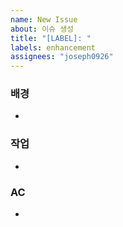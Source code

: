 ```yaml
---
name: New Issue
about: 이슈 생성
title: "[LABEL]: "
labels: enhancement
assignees: "joseph0926"
---
```


### 배경

- 

### 작업

- 

### AC

- 